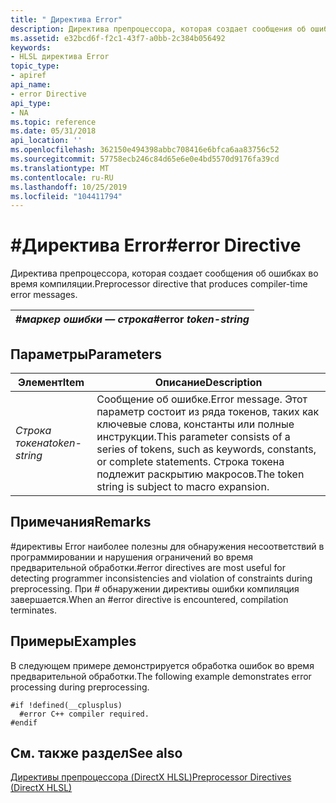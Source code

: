 ```yaml
---
title: " Директива Error"
description: Директива препроцессора, которая создает сообщения об ошибках во время компиляции.
ms.assetid: e32bcd6f-f2c1-43f7-a0bb-2c384b056492
keywords:
- HLSL директива Error
topic_type:
- apiref
api_name:
- error Directive
api_type:
- NA
ms.topic: reference
ms.date: 05/31/2018
api_location: ''
ms.openlocfilehash: 362150e494398abbc708416e6bfca6aa83756c52
ms.sourcegitcommit: 57758ecb246c84d65e6e0e4bd5570d9176fa39cd
ms.translationtype: MT
ms.contentlocale: ru-RU
ms.lasthandoff: 10/25/2019
ms.locfileid: "104411794"
---
```

# <a name="error-directive"></a><span data-ttu-id="5cdff-104">\#Директива Error</span><span class="sxs-lookup"><span data-stu-id="5cdff-104">\#error Directive</span></span>

<span data-ttu-id="5cdff-105">Директива препроцессора, которая создает сообщения об ошибках во время компиляции.</span><span class="sxs-lookup"><span data-stu-id="5cdff-105">Preprocessor directive that produces compiler-time error messages.</span></span>



| <span data-ttu-id="5cdff-106">\#*маркер ошибки — строка*</span><span class="sxs-lookup"><span data-stu-id="5cdff-106">\#error *token-string*</span></span> |
|------------------------|



 

## <a name="parameters"></a><span data-ttu-id="5cdff-107">Параметры</span><span class="sxs-lookup"><span data-stu-id="5cdff-107">Parameters</span></span>



| <span data-ttu-id="5cdff-108">Элемент</span><span class="sxs-lookup"><span data-stu-id="5cdff-108">Item</span></span>                                                                                    | <span data-ttu-id="5cdff-109">Описание</span><span class="sxs-lookup"><span data-stu-id="5cdff-109">Description</span></span>                                                                                                                                                                    |
|-----------------------------------------------------------------------------------------|--------------------------------------------------------------------------------------------------------------------------------------------------------------------------------|
| <span data-ttu-id="5cdff-110"><span id="token-string"></span><span id="TOKEN-STRING"></span>*Строка токена*</span><span class="sxs-lookup"><span data-stu-id="5cdff-110"><span id="token-string"></span><span id="TOKEN-STRING"></span>*token-string*</span></span><br/> | <span data-ttu-id="5cdff-111">Сообщение об ошибке.</span><span class="sxs-lookup"><span data-stu-id="5cdff-111">Error message.</span></span> <span data-ttu-id="5cdff-112">Этот параметр состоит из ряда токенов, таких как ключевые слова, константы или полные инструкции.</span><span class="sxs-lookup"><span data-stu-id="5cdff-112">This parameter consists of a series of tokens, such as keywords, constants, or complete statements.</span></span> <span data-ttu-id="5cdff-113">Строка токена подлежит раскрытию макросов.</span><span class="sxs-lookup"><span data-stu-id="5cdff-113">The token string is subject to macro expansion.</span></span> <br/> |



 

## <a name="remarks"></a><span data-ttu-id="5cdff-114">Примечания</span><span class="sxs-lookup"><span data-stu-id="5cdff-114">Remarks</span></span>

<span data-ttu-id="5cdff-115">\#директивы Error наиболее полезны для обнаружения несоответствий в программировании и нарушения ограничений во время предварительной обработки.</span><span class="sxs-lookup"><span data-stu-id="5cdff-115">\#error directives are most useful for detecting programmer inconsistencies and violation of constraints during preprocessing.</span></span> <span data-ttu-id="5cdff-116">При \# обнаружении директивы ошибки компиляция завершается.</span><span class="sxs-lookup"><span data-stu-id="5cdff-116">When an \#error directive is encountered, compilation terminates.</span></span>

## <a name="examples"></a><span data-ttu-id="5cdff-117">Примеры</span><span class="sxs-lookup"><span data-stu-id="5cdff-117">Examples</span></span>

<span data-ttu-id="5cdff-118">В следующем примере демонстрируется обработка ошибок во время предварительной обработки.</span><span class="sxs-lookup"><span data-stu-id="5cdff-118">The following example demonstrates error processing during preprocessing.</span></span>


```
#if !defined(__cplusplus)
  #error C++ compiler required.
#endif
```



## <a name="see-also"></a><span data-ttu-id="5cdff-119">См. также раздел</span><span class="sxs-lookup"><span data-stu-id="5cdff-119">See also</span></span>

<dl> <dt>

[<span data-ttu-id="5cdff-120">Директивы препроцессора (DirectX HLSL)</span><span class="sxs-lookup"><span data-stu-id="5cdff-120">Preprocessor Directives (DirectX HLSL)</span></span>](dx-graphics-hlsl-appendix-preprocessor.md)
</dt> </dl>

 

 





